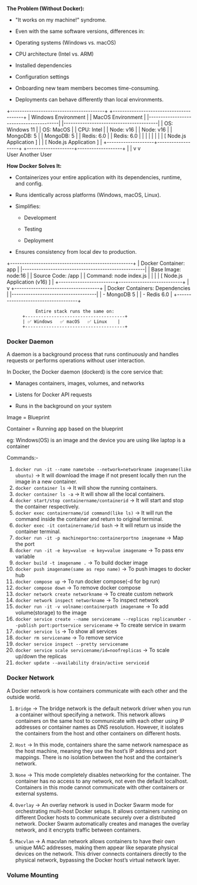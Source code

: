 __The Problem (Without Docker):__
- "It works on my machine!" syndrome.

- Even with the same software versions, differences in:

- Operating systems (Windows vs. macOS)

- CPU architecture (Intel vs. ARM)

- Installed dependencies

- Configuration settings

- Onboarding new team members becomes time-consuming.

- Deployments can behave differently than local environments.

+----------------------------------------+             +----------------------------------------+
|         Windows Environment            |             |          MacOS Environment             |
|----------------------------------------|             |----------------------------------------|
| OS: Windows 11                         |             | OS: MacOS                              |
| CPU: Intel                             |             | Node: v16                              |
| Node: v16                              |             | MongoDB: 5                             |
| MongoDB: 5                             |             | Redis: 6.0                             |
| Redis: 6.0                             |             |                                        |
|                                        |             |                                        |
|       [  Node.js Application  ]        |             |       [  Node.js Application  ]        |
+--------------------+-------------------+             +--------------------+-------------------+
                     |                                                      |
                     v                                                      v  
                   User                                                Another User

__How Docker Solves It:__
- Containerizes your entire application with its dependencies, runtime, and config.

- Runs identically across platforms (Windows, macOS, Linux).

- Simplifies:

  - Development

  - Testing

  - Deployment

- Ensures consistency from local dev to production.

+----------------------------------------------------+
|                 Docker Container: app              |
|----------------------------------------------------|
| Base Image: node:16                                |
| Source Code: /app                                  |
| Command: node index.js                             |
|                                                    |
|      [  Node.js Application (v16) ]                |
+------------------------+---------------------------+
                         |
                         v
          +------------------------------------+
          |    Docker Containers: Dependencies |
          |------------------------------------|
          | - MongoDB 5                        |
          | - Redis 6.0                        |
          +------------------------------------+

               Entire stack runs the same on:
          +--------------------------------------+
          | ✅ Windows   ✅ macOS   ✅ Linux    |
          +--------------------------------------+


### Docker Daemon
A daemon is a background process that runs continuously and handles requests or performs operations without user interaction.

In Docker, the Docker daemon (dockerd) is the core service that:

- Manages containers, images, volumes, and networks

- Listens for Docker API requests

- Runs in the background on your system

Image = Blueprint

Container = Running app based on the blueprint

eg: Windows(OS) is an image and the device you are using like laptop is a container



Commands:-
1. `docker run -it --name nametobe --network=networkname imagename(like ubuntu)` -> It will download the image if not present locally then run the image in a new container.
2. `docker container ls` -> It will show the running containers.
3. `docker container ls -a` -> It will show all the local containers.
4. `docker start/stop containername/containerid` -> It will start and stop the container respectively.
5. `docker exec containername/id command(like ls)` -> It will run the command inside the container and return to original terminal.
6. `docker exec -it containername/id bash` -> It will return us inside the container terminal.
7. `docker run -it -p machineportno:containerportno imagename` -> Map the port
8. `docker run -it -e key=value -e key=value imagename` -> To pass env variable
9. `docker build -t imagename .` -> To build docker image
10. `docker push imagename(same as repo name)` -> To push images to docker hub
11. `docker compose up` -> To run docker compose(-d for bg run)
11. `docker compose down` -> To remove docker compose
12. `docker network create networkname` -> To create custom network
13. `docker network inspect networkname` -> To inspect network
14. `docker run -it -v volname:containerpath imagename` -> To add volume(storage) to the image
15. `docker service create --name servicename --replicas replicanumber --publish port:portservice servicename` -> To create service in swarm
16. `docker service ls` -> To show all services
17. `docker rm servicename` -> To remove service
18. `docker service inspect --pretty servicename`
19. `docker service scale servicename/id=noofreplicas` -> To scale up/down the replicas
20. `docker update --availability drain/active serviceid`

### Docker Network
A Docker network is how containers communicate with each other and the outside world.

1. `Bridge` -> The bridge network is the default network driver when you run a container without specifying a network. This network allows containers on the same host to communicate with each other using IP addresses or container names as DNS resolution. However, it isolates the containers from the host and other containers on different hosts.

2. `Host` -> In this mode, containers share the same network namespace as the host machine, meaning they use the host’s IP address and port mappings. There is no isolation between the host and the container’s network.

3. `None` -> This mode completely disables networking for the container. The container has no access to any network, not even the default localhost. Containers in this mode cannot communicate with other containers or external systems.

4. `Overlay` -> An overlay network is used in Docker Swarm mode for orchestrating multi-host Docker setups. It allows containers running on different Docker hosts to communicate securely over a distributed network. Docker Swarm automatically creates and manages the overlay network, and it encrypts traffic between containers.

5. `Macvlan` -> A macvlan network allows containers to have their own unique MAC addresses, making them appear like separate physical devices on the network. This driver connects containers directly to the physical network, bypassing the Docker host’s virtual network layer.

### Volume Mounting

